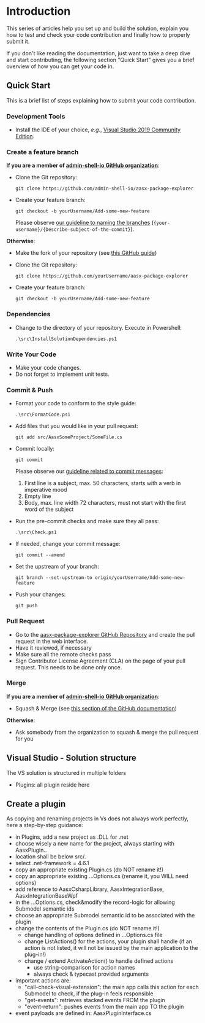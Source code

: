 # Introduction

This series of articles help you set up and build the solution,
explain you how to test and check your code contribution and
finally how to properly submit it.

If you don't like reading the documentation, just want to take a deep dive and
start contributing, the following section "Quick Start" gives you a brief 
overview of how you can get your code in.

## Quick Start

This is a brief list of steps explaining how to submit your code contribution.

### Development Tools

* Install the IDE of your choice, *e.g.*, 
  [Visual Studio 2019 Community Edition][visual-studio].

### Create a feature branch

**If you are a member of [admin-shell-io GitHub organization][organization]**:
 
* Clone the Git repository:
  ```
  git clone https://github.com/admin-shell-io/aasx-package-explorer
  ```
  
* Create your feature branch:

  ```
  git checkout -b yourUsername/Add-some-new-feature
  ``` 
  
  Please observe [our guideline to naming the branches][branches-guideline] 
  (`{your-username}/{Describe-subject-of-the-commit}`).

**Otherwise**:

* Make the fork of your repository (see [this GitHub guide][forking])

* Clone the Git repository:
  ```
  git clone https://github.com/yourUsername/aasx-package-explorer
  ```

* Create your feature branch:

  ```
  git checkout -b yourUsername/Add-some-new-feature
  ``` 

### Dependencies

* Change to the directory of your repository. Execute in Powershell:

  ```
  .\src\InstallSolutionDependencies.ps1
  ```

### Write Your Code

* Make your code changes. 
* Do not forget to implement unit tests.

### Commit & Push

* Format your code to conform to the style guide:

  ```
  .\src\FormatCode.ps1
  ```

* Add files that you would like in your pull request:

  ```
  git add src/AasxSomeProject/SomeFile.cs
  ```

* Commit locally:

  ```
  git commit
  ```

  Please observe our [guideline related to commit messages][commit-messages]:
  1) First line is a subject, max. 50 characters, starts with a verb in 
     imperative mood
  2) Empty line
  3) Body, max. line width 72 characters, must not start with the first word of
     the subject

* Run the pre-commit checks and make sure they all pass:

  ```
  .\src\Check.ps1
  ```

* If needed, change your commit message:

  ```
  git commit --amend
  ```

* Set the upstream of your branch:

  ```
  git branch --set-upstream-to origin/yourUsername/Add-some-new-feature
  ```

* Push your changes:

  ```
  git push
  ```

### Pull Request
 
* Go to the [aasx-package-explorer GitHub Repository][repository-home] and
  create the pull request in the web interface.
* Have it reviewed, if necessary
* Make sure all the remote checks pass
* Sign Contributor License Agreement (CLA) on the page of your pull request.
  This needs to be done only once.
  
### Merge

**If you are a member of [admin-shell-io GitHub organization][organization]**:
 
* Squash & Merge (see 
  [this section of the GitHub documentation][squash-and-merge])  

**Otherwise**:

* Ask somebody from the organization to squash & merge the pull request for you 

## Visual Studio - Solution structure

The VS solution is structured in multiple folders

* Plugins: all plugin reside here

## Create a plugin

As copying and renaming projects in Vs does not always work perfectly, here a step-by-step guidance:

* in Plugins, add a new project as .DLL for .net
* choose wisely a new name for the project, always starting with AasxPlugin..
* location shall be below src/.
* select .net-framework = 4.6.1
* copy an appropriate existing Plugin.cs (do NOT rename it!)
* copy an appropriate existing ...Options.cs (rename it, you WILL need options)
* add reference to AasxCsharpLibrary, AasxIntegrationBase, AasxIntegrationBaseWpf
* in the ...Options.cs, check&modify the record-logic for allowing Submodel semantic ids
* choose an appropriate Submodel semantic id to be associated with the plugin
* change the contents of the Plugin.cs (do NOT rename it!)
  * change handling of options defined in ...Options.cs file 
  * change ListActions() for the actions, your plugin shall handle
    (if an action is not listed, it will not be issued by the main application to the plug-in!)
  * change / extend ActivateAction() to handle defined actions
    * use string-comparison for action names
    * always check & typecast provided arguments
* important actions are:
  * "call-check-visual-extension": the main app calls this action for each Submodel to check, if the plug-in feels responsible
  * "get-events": retrieves stacked events FROM the plugin
  * "event-return": pushes events from the main app TO the plugin
* event payloads are defined in: AasxPluginInterface.cs

[visual-studio]: https://visualstudio.microsoft.com/de/vs/community/
[organization]: https://github.com/admin-shell-io
[branches-guideline]: https://admin-shell-io.github.io/aasx-package-explorer/devdoc/getting-started/development-workflow.html#pull-requests
[forking]: https://guides.github.com/activities/forking/
[commit-messages]: https://admin-shell-io.github.io/aasx-package-explorer/devdoc/getting-started/development-workflow.html#commit-messages
[repository-home]: https://github.com/admin-shell-io/aasx-package-explorer
[squash-and-merge]: https://docs.github.com/en/github/collaborating-with-issues-and-pull-requests/merging-a-pull-request
